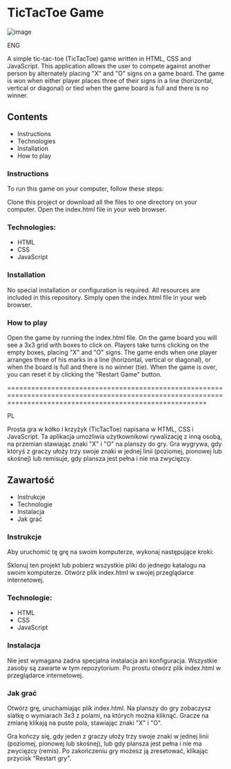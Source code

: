 # TicTacToe Game



![image](https://github.com/SebastianK2000/TicTacToeSimpleGame/assets/127401994/d2097343-f578-491c-a314-662ca42bf827)


ENG

A simple tic-tac-toe (TicTacToe) game written in HTML, CSS and JavaScript. This application allows the user to compete against another person by alternately placing "X" and "O" signs on a game board. The game is won when either player places three of their signs in a line (horizontal, vertical or diagonal) or tied when the game board is full and there is no winner.

## Contents
- Instructions
- Technologies
- Installation
- How to play

### Instructions
To run this game on your computer, follow these steps:

Clone this project or download all the files to one directory on your computer.
Open the index.html file in your web browser.

### Technologies:
- HTML
- CSS
- JavaScript

### Installation
No special installation or configuration is required. All resources are included in this repository. Simply open the index.html file in your web browser.

### How to play
Open the game by running the index.html file.
On the game board you will see a 3x3 grid with boxes to click on.
Players take turns clicking on the empty boxes, placing "X" and "O" signs.
The game ends when one player arranges three of his marks in a line (horizontal, vertical or diagonal), or when the board is full and there is no winner (tie).
When the game is over, you can reset it by clicking the "Restart Game" button.

==============================================================================================================================================================

PL

Prosta gra w kółko i krzyżyk (TicTacToe) napisana w HTML, CSS i JavaScript. Ta aplikacja umożliwia użytkownikowi rywalizację z inną osobą, na przemian stawiając znaki "X" i "O" na planszy do gry. Gra wygrywa, gdy któryś z graczy ułoży trzy swoje znaki w jednej linii (poziomej, pionowej lub skośnej) lub remisuje, gdy plansza jest pełna i nie ma zwycięzcy.

## Zawartość
- Instrukcje
- Technologie
- Instalacja
- Jak grać

### Instrukcje
Aby uruchomić tę grę na swoim komputerze, wykonaj następujące kroki:

Sklonuj ten projekt lub pobierz wszystkie pliki do jednego katalogu na swoim komputerze.
Otwórz plik index.html w swojej przeglądarce internetowej.

### Technologie:
- HTML
- CSS
- JavaScript

### Instalacja
Nie jest wymagana żadna specjalna instalacja ani konfiguracja. Wszystkie zasoby są zawarte w tym repozytorium. Po prostu otwórz plik index.html w przeglądarce internetowej.

### Jak grać
Otwórz grę, uruchamiając plik index.html.
Na planszy do gry zobaczysz siatkę o wymiarach 3x3 z polami, na których można kliknąć.
Gracze na zmianę klikają na puste pola, stawiając znaki "X" i "O".

Gra kończy się, gdy jeden z graczy ułoży trzy swoje znaki w jednej linii (poziomej, pionowej lub skośnej), lub gdy plansza jest pełna i nie ma zwycięzcy (remis).
Po zakończeniu gry możesz ją zresetować, klikając przycisk "Restart gry".
